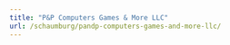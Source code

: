 ```yaml
---
title: "P&P Computers Games & More LLC"
url: /schaumburg/pandp-computers-games-and-more-llc/
---
```

